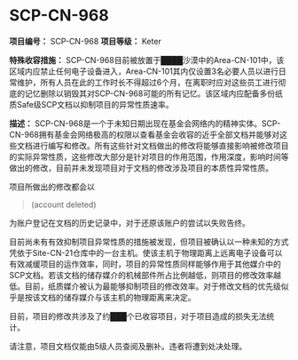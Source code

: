 # SCP-CN-968


**项目编号：** SCP-CN-968
**项目等级：** Keter

**特殊收容措施：** SCP-CN-968目前被放置于████沙漠中的Area-CN-101中，该区域内应禁止任何电子设备进入，Area-CN-101其内仅设置3名必要人员以进行日常维护，所有人员在此的工作时长不得超过6个月，在离职时应对这些员工进行彻底的记忆删除以销毁其对SCP-CN-968可能的所有记忆。该区域内应配备多份纸质Safe级SCP文档以抑制项目的异常性质速率。


**描述：** SCP-CN-968是一个于未知日期出现在基金会网络内的精神实体。SCP-CN-968拥有基金会网络极高的权限以查看基金会收容的近乎全部文档并能够对这些文档进行编写和修改。所有这些针对文档做出的修改将能够直接影响被修改项目的实际异常性质，这些修改大部分是针对项目的作用范围，作用深度，影响时间等做出的修改，目前并未发现项目对于文档的修改涉及项目的本质性异常性质。

项目所做出的修改都会以


> (account deleted)
> 

为账户登记在文档的历史记录中，对于还原该账户的尝试以失败告终。

目前尚未有有效抑制项目异常性质的措施被发现，但项目被确认以一种未知的方式凭依于Site-CN-21仓库中的一台主机。使该主机于物理距离上远离电子设备可以有效减缓项目的运作效率，同时，项目的异常性质同样能够作用于其他媒介中的SCP文档。若该文档的储存媒介的机械部件所占比例越低，则项目的修改效率越低。目前，纸质媒介被认为最能够抑制项目的修改效率。对于修改文档的优先级似乎是按该文档的储存媒介与该主机的物理距离来决定。


目前，项目的修改共涉及了约███个已收容项目，对于项目造成的损失无法统计。


请注意，项目文档仅能由5级人员查阅及删补。违者将遭到处决处理。







